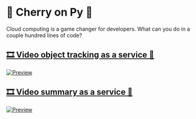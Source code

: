 # 🍒 Cherry on Py 🐍

Cloud computing is a game changer for developers. What can you do in a couple hundred lines of code?

## [🎞️ Video object tracking as a service 🐍](./gcf_object_tracking)

[![Preview](https://github.com/PicardParis/cherry-on-py-pics/raw/live/gcf_object_tracking/pics/JaneGoodall.mp4.004_insect_pct71_fr23.gif)](./gcf_object_tracking)

## [🎞️ Video summary as a service 🐍](./gcf_video_summary)

[![Preview](https://github.com/PicardParis/cherry-on-py-pics/raw/live/gcf_video_summary/pics/JaneGoodall.mp4.summary035_anim.gif)](./gcf_video_summary)
